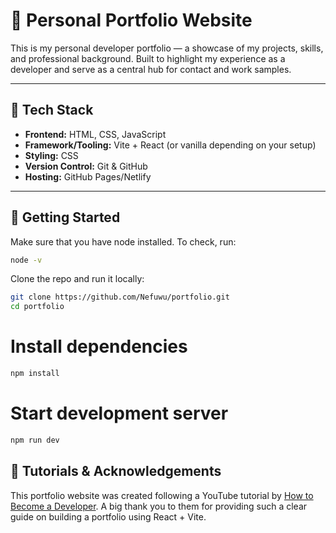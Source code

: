 # 💼 Personal Portfolio Website

This is my personal developer portfolio — a showcase of my projects, skills, and professional background. Built to highlight my experience as a developer and serve as a central hub for contact and work samples.

---




## 🧰 Tech Stack

- **Frontend:** HTML, CSS, JavaScript  
- **Framework/Tooling:** Vite + React (or vanilla depending on your setup)  
- **Styling:** CSS 
- **Version Control:** Git & GitHub  
- **Hosting:** GitHub Pages/Netlify

---



## 🚀 Getting Started
Make sure that you have node installed. To check, run:
```bash
node -v
```

Clone the repo and run it locally:
```bash
git clone https://github.com/Nefuwu/portfolio.git
cd portfolio
```

# Install dependencies
```sh
npm install
```

# Start development server
```sh
npm run dev
```

## 🎥 Tutorials & Acknowledgements

This portfolio website was created following a YouTube tutorial by [How to Become a Developer](https://www.youtube.com/watch?v=ZpIel9cv4Jk). A big thank you to them for providing such a clear guide on building a portfolio using React + Vite.
